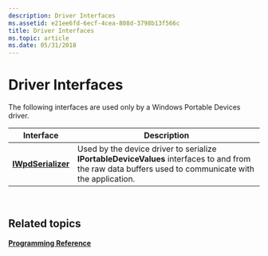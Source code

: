 ```yaml
---
description: Driver Interfaces
ms.assetid: e21ee6fd-6ecf-4cea-808d-3798b13f566c
title: Driver Interfaces
ms.topic: article
ms.date: 05/31/2018
---
```


# Driver Interfaces

The following interfaces are used only by a Windows Portable Devices driver.



| Interface                                | Description                                                                                                                                            |
|------------------------------------------|--------------------------------------------------------------------------------------------------------------------------------------------------------|
| [**IWpdSerializer**](iwpdserializer.md) | Used by the device driver to serialize **IPortableDeviceValues** interfaces to and from the raw data buffers used to communicate with the application. |



 

## Related topics

<dl> <dt>

[**Programming Reference**](programming-reference.md)
</dt> </dl>

 

 



